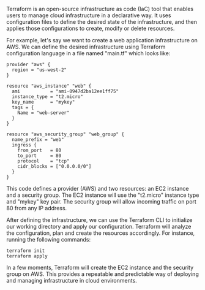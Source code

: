 Terraform is an open-source infrastructure as code (IaC) tool that enables users to manage cloud infrastructure in a declarative way. It uses configuration files to define the desired state of the infrastructure, and then applies those configurations to create, modify or delete resources.

For example, let's say we want to create a web application infrastructure on AWS. We can define the desired infrastructure using Terraform configuration language in a file named "main.tf" which looks like:

```
provider "aws" {
  region = "us-west-2"
}

resource "aws_instance" "web" {
  ami           = "ami-0947d2ba12ee1ff75"
  instance_type = "t2.micro"
  key_name      = "mykey"
  tags = {
    Name = "web-server"
  }
}

resource "aws_security_group" "web_group" {
  name_prefix = "web"
  ingress {
    from_port   = 80
    to_port     = 80
    protocol    = "tcp"
    cidr_blocks = ["0.0.0.0/0"]
  }
}
```

This code defines a provider (AWS) and two resources: an EC2 instance and a security group. The EC2 instance will use the "t2.micro" instance type and "mykey" key pair. The security group will allow incoming traffic on port 80 from any IP address.

After defining the infrastructure, we can use the Terraform CLI to initialize our working directory and apply our configuration. Terraform will analyze the configuration, plan and create the resources accordingly. For instance, running the following commands:

```
terraform init
terraform apply
```

In a few moments, Terraform will create the EC2 instance and the security group on AWS. This provides a repeatable and predictable way of deploying and managing infrastructure in cloud environments.